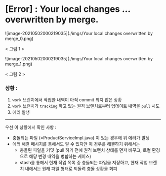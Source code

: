 # [Error] : Your local changes ... overwritten by merge. 



![image-20210502000219035](./imgs/Your local changes overwritten by merge_0.png)

< 그림 1 >

![image-20210502000219035](./imgs/Your local changes overwritten by merge_1.png)

< 그림 2 >

 

### 상황 : 

1. `work` 브랜치에서 작업한 내역이 아직 commit 되지 않은 상황 
2. `work` 브랜치가 `tracking` 하고 있는 원격 브랜치로부터 업데이트 내역을 `pull` 시도 
3. 에러 발생 

___

우선 이 상황에서  확인 사항 :

- 충돌되는 파일 (=ProductServiceImpl.java) 이 있는 경우에 위 에러가 발생 
- 에러 해결 메시지를 통해서도 알 수 있지만 이 경우를 해결하기 위해서는 
  - 충돌된 파일을 커밋 (pull 하기 전에 원격 브랜치 상태를 먼저 바꾸고, 로컬 환경으로 해당 변경 내역을 병합하는 케이스)
  - stash를 통해서 현재 작업 목록 중 충돌되는 파일을 저장하고, 현재 작업 브랜치 내에서는 원래 파일 형태로 되돌려 충돌 상황을 회피 



